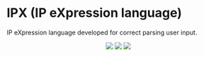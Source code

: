 # IPX (IP eXpression language) 
IP eXpression language developed for correct parsing user input.


<p align="center">
  <img src="https://img.shields.io/github/license/cakebaker1/ipx?style=for-the-badge" />
  <img src="https://img.shields.io/github/stars/cakebaker1/ipx?style=for-the-badge" />
  <img src="https://img.shields.io/github/forks/cakebaker1/ipx?style=for-the-badge" />
</p>
